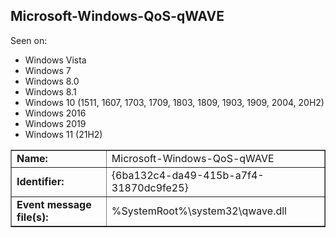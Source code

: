 ## Microsoft-Windows-QoS-qWAVE

Seen on:
* Windows Vista
* Windows 7
* Windows 8.0
* Windows 8.1
* Windows 10 (1511, 1607, 1703, 1709, 1803, 1809, 1903, 1909, 2004, 20H2)
* Windows 2016
* Windows 2019
* Windows 11 (21H2)

<table border="1" class="docutils">
  <tbody>
    <tr>
      <td><b>Name:</b></td>
      <td>Microsoft-Windows-QoS-qWAVE</td>
    </tr>
    <tr>
      <td><b>Identifier:</b></td>
      <td>{6ba132c4-da49-415b-a7f4-31870dc9fe25}</td>
    </tr>
    <tr>
      <td><b>Event message file(s):</b></td>
      <td>%SystemRoot%\system32\qwave.dll</td>
    </tr>
  </tbody>
</table>

&nbsp;

